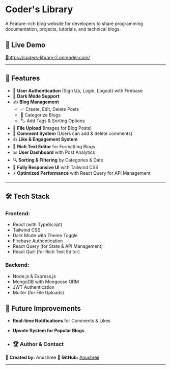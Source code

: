 # **Coder's Library**  
A Feature-rich blog website for developers to share programming documentation, projects, tutorials, and technical blogs.

## 🚀 **Live Demo**  
[🔗https://coders-library-2.onrender.com/ ](#)

---

## 📌 **Features**  
- 🔐 **User Authentication** (Sign Up, Login, Logout) with Firebase  
- 🌇 **Dark Mode Support**  
- ✍️ **Blog Management**  
  - ✅ Create, Edit, Delete Posts  
  - 📂 Categorize Blogs  
  - 🏷️ Add Tags & Sorting Options  
- 📸 **File Upload** (Images for Blog Posts)  
- 💬 **Comment System** (Users can add & delete comments)  
- 👍 **Like & Engagement System**  
- 📝 **Rich Text Editor** for Formatting Blogs
- 📊 **User Dashboard** with Post Analytics 
- 🔍 **Sorting & Filtering** by Categories & Date  
- 📱 **Fully Responsive UI** with Tailwind CSS  
- ⚡ **Optimized Performance** with React Query for API Management  

---

## 🛠 **Tech Stack**  
### **Frontend:**  
-  React (with TypeScript)  
-  Tailwind CSS  
-  Dark Mode with Theme Toggle  
-  Firebase Authentication  
-  React Query (for State & API Management)  
-  React Quill (for Rich Text Editor)  

### **Backend:**  
-  Node.js & Express.js  
-  MongoDB with Mongoose ORM  
-  JWT Authentication  
-  Multer (for File Uploads)

  ## 🌟 **Future Improvements**  
-  **Real-time Notifications** for Comments & Likes  
-  **Upvote System for Popular Blogs**  


- ### 🏆 **Author & Contact**  
📌 **Created by:** Anushree
📂 **GitHub:** [Anushreii](https://github.com/Anushreii)  

---

